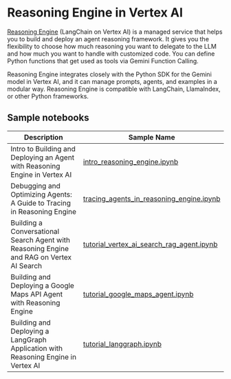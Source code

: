 # Reasoning Engine in Vertex AI

[Reasoning Engine](https://cloud.google.com/vertex-ai/generative-ai/docs/reasoning-engine/overview)
(LangChain on Vertex AI) is a managed service that helps you to build and deploy
an agent reasoning framework. It gives you the flexibility to choose how much
reasoning you want to delegate to the LLM and how much you want to handle with
customized code. You can define Python functions that get used as tools via
Gemini Function Calling.

Reasoning Engine integrates closely with the Python SDK for the Gemini model in
Vertex AI, and it can manage prompts, agents, and examples in a modular way.
Reasoning Engine is compatible with LangChain, LlamaIndex, or other Python
frameworks.

## Sample notebooks

Description | Sample Name
-- | --
Intro to Building and Deploying an Agent with Reasoning Engine in Vertex AI | [intro_reasoning_engine.ipynb](intro_reasoning_engine.ipynb)
Debugging and Optimizing Agents: A Guide to Tracing in Reasoning Engine | [tracing_agents_in_reasoning_engine.ipynb](tracing_agents_in_reasoning_engine.ipynb)
Building a Conversational Search Agent with Reasoning Engine and RAG on Vertex AI Search | [tutorial_vertex_ai_search_rag_agent.ipynb](tutorial_vertex_ai_search_rag_agent.ipynb)
Building and Deploying a Google Maps API Agent with Reasoning Engine | [tutorial_google_maps_agent.ipynb](tutorial_google_maps_agent.ipynb)
Building and Deploying a LangGraph Application with Reasoning Engine in Vertex AI | [tutorial_langgraph.ipynb](tutorial_langgraph.ipynb)

